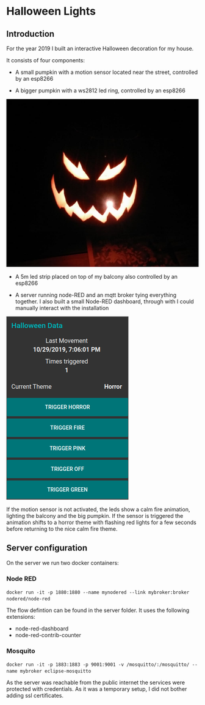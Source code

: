 # Halloween Lights

## Introduction

For the year 2019 I built an interactive Halloween decoration for my house.

It consists of four components:
- A small pumpkin with a motion sensor located near the street, controlled by an esp8266

- A bigger pumpkin with a ws2812 led ring, controlled by an esp8266

![Pumpkin](https://raw.githubusercontent.com/nixrod/halloween-lights/master/img/pumpkin.png)

- A 5m led strip placed on top of my balcony also controlled by an esp8266

- A server running node-RED and an mqtt broker tying everything together. I also
built a small Node-RED dashboard, through with I could manually interact with the
installation

![Dashboard Screenshot](https://raw.githubusercontent.com/nixrod/halloween-lights/master/img/dashboard.png)

If the motion sensor is not activated, the leds show a calm fire animation,
lighting the balcony and the big pumpkin. If the sensor is triggered the animation
shifts to a horror theme with flashing red lights for a few seconds before
returning to the nice calm fire theme.


## Server configuration
On the server we run two docker containers:

### Node RED

`docker run -it -p 1880:1880 --name mynodered --link mybroker:broker nodered/node-red`

The flow defintion can be found in the server folder.
It uses the following extensions:
- node-red-dashboard
- node-red-contrib-counter

### Mosquito

`docker run -it -p 1883:1883 -p 9001:9001 -v /mosquitto/:/mosquitto/ --name mybroker eclipse-mosquitto`

As the server was reachable from the public internet the services were protected with
credentials. As it was a temporary setup, I did not bother adding ssl certificates.
